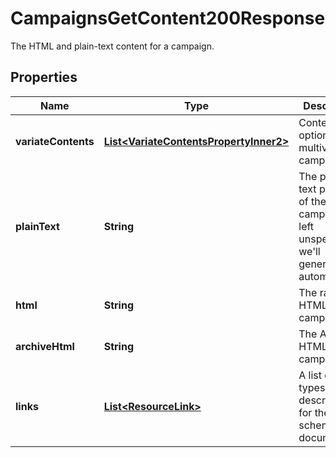 

# CampaignsGetContent200Response

The HTML and plain-text content for a campaign.

## Properties

| Name | Type | Description | Notes |
|------------ | ------------- | ------------- | -------------|
|**variateContents** | [**List&lt;VariateContentsPropertyInner2&gt;**](VariateContentsPropertyInner2.md) | Content options for multivariate campaigns. |  [optional] |
|**plainText** | **String** | The plain-text portion of the campaign. If left unspecified, we&#39;ll generate this automatically. |  [optional] |
|**html** | **String** | The raw HTML for the campaign. |  [optional] |
|**archiveHtml** | **String** | The Archive HTML for the campaign. |  [optional] |
|**links** | [**List&lt;ResourceLink&gt;**](ResourceLink.md) | A list of link types and descriptions for the API schema documents. |  [optional] [readonly] |



